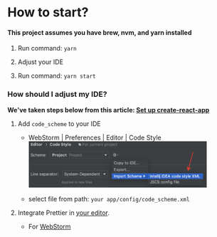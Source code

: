 # How to start?

#### This project assumes you have brew, nvm, and yarn installed

1. Run command: `yarn`

2. Adjust your IDE

3. Run command: `yarn start`

### How should I adjust my IDE?

**We've taken steps below from this article: [Set up create-react-app](https://medium.com/stephenkoo/how-to-set-up-create-react-app-redux-react-router-redux-thunk-prettier-scss-airbnb-eslint-dda0bba5616a)**

1. Add `code_scheme` to your IDE

   - WebStorm | Preferences | Editor | Code Style
     <br />
     <img src="config/scheme_change.png" width='400'/>

   - select file from path: `your app/config/code_scheme.xml`

2. Integrate Prettier in [your editor](https://prettier.io/docs/en/editors.html).

   - For [WebStorm](https://prettier.io/docs/en/webstorm.html)
